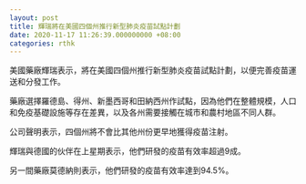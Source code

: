 ```yaml
---
layout: post
title: 輝瑞將在美國四個州推行新型肺炎疫苗試點計劃
date: 2020-11-17 11:26:39.000000000 +08:00
categories: rthk
---
```


美國藥廠輝瑞表示，將在美國四個州推行新型肺炎疫苗試點計劃，以便完善疫苗運送和分發工作。

藥廠選擇羅德島、得州、新墨西哥和田納西州作試點，因為他們在整體規模，人口和免疫基礎設施等存在差異，以及各州需要接觸在城市和農村地區不同人群。

公司聲明表示，四個州將不會比其他州份更早地獲得疫苗注射。

輝瑞與德國的伙伴在上星期表示，他們研發的疫苗有效率超過9成。

另一間藥廠莫德納則表示，他們研發的疫苗有效率達到94.5%。
